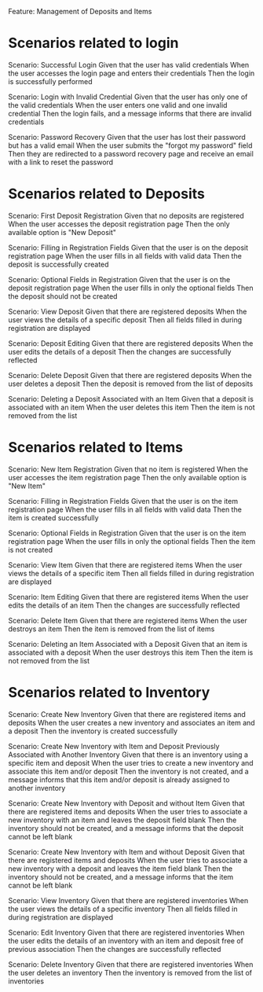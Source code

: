 Feature: Management of Deposits and Items

  # Scenarios related to login
  Scenario: Successful Login
    Given that the user has valid credentials
    When the user accesses the login page and enters their credentials
    Then the login is successfully performed
	
  Scenario: Login with Invalid Credential
    Given that the user has only one of the valid credentials
    When the user enters one valid and one invalid credential
    Then the login fails, and a message informs that there are invalid credentials
	
  Scenario: Password Recovery
    Given that the user has lost their password but has a valid email
    When the user submits the "forgot my password" field
    Then they are redirected to a password recovery page and receive an email with a link to reset the password

  # Scenarios related to Deposits
  Scenario: First Deposit Registration
    Given that no deposits are registered
    When the user accesses the deposit registration page
    Then the only available option is "New Deposit"
    
  Scenario: Filling in Registration Fields
    Given that the user is on the deposit registration page
    When the user fills in all fields with valid data
    Then the deposit is successfully created
    
  Scenario: Optional Fields in Registration
    Given that the user is on the deposit registration page
    When the user fills in only the optional fields
    Then the deposit should not be created
    
  Scenario: View Deposit
    Given that there are registered deposits
    When the user views the details of a specific deposit
    Then all fields filled in during registration are displayed
    
  Scenario: Deposit Editing
    Given that there are registered deposits
    When the user edits the details of a deposit
    Then the changes are successfully reflected
    
  Scenario: Delete Deposit
    Given that there are registered deposits
    When the user deletes a deposit
    Then the deposit is removed from the list of deposits
	
  Scenario: Deleting a Deposit Associated with an Item
    Given that a deposit is associated with an item
    When the user deletes this item
    Then the item is not removed from the list

  # Scenarios related to Items
  Scenario: New Item Registration
    Given that no item is registered
    When the user accesses the item registration page
    Then the only available option is "New Item"
    
  Scenario: Filling in Registration Fields
    Given that the user is on the item registration page
    When the user fills in all fields with valid data
    Then the item is created successfully
    
  Scenario: Optional Fields in Registration
    Given that the user is on the item registration page
    When the user fills in only the optional fields
    Then the item is not created
    
  Scenario: View Item
    Given that there are registered items
    When the user views the details of a specific item
    Then all fields filled in during registration are displayed
    
  Scenario: Item Editing
    Given that there are registered items
    When the user edits the details of an item
    Then the changes are successfully reflected
    
  Scenario: Delete Item
    Given that there are registered items
    When the user destroys an item
    Then the item is removed from the list of items
	
  Scenario: Deleting an Item Associated with a Deposit
    Given that an item is associated with a deposit
    When the user destroys this item
    Then the item is not removed from the list

  # Scenarios related to Inventory
  Scenario: Create New Inventory
    Given that there are registered items and deposits
    When the user creates a new inventory and associates an item and a deposit
    Then the inventory is created successfully
	
  Scenario: Create New Inventory with Item and Deposit Previously Associated with Another Inventory
    Given that there is an inventory using a specific item and deposit
    When the user tries to create a new inventory and associate this item and/or deposit
    Then the inventory is not created, and a message informs that this item and/or deposit is already assigned to another inventory

  Scenario: Create New Inventory with Deposit and without Item
    Given that there are registered items and deposits
    When the user tries to associate a new inventory with an item and leaves the deposit field blank
    Then the inventory should not be created, and a message informs that the deposit cannot be left blank
	
  Scenario: Create New Inventory with Item and without Deposit
    Given that there are registered items and deposits
    When the user tries to associate a new inventory with a deposit and leaves the item field blank
    Then the inventory should not be created, and a message informs that the item cannot be left blank

  Scenario: View Inventory
    Given that there are registered inventories
    When the user views the details of a specific inventory
    Then all fields filled in during registration are displayed

  Scenario: Edit Inventory
    Given that there are registered inventories
    When the user edits the details of an inventory with an item and deposit free of previous association
    Then the changes are successfully reflected
  
  Scenario: Delete Inventory
    Given that there are registered inventories
    When the user deletes an inventory
    Then the inventory is removed from the list of inventories
